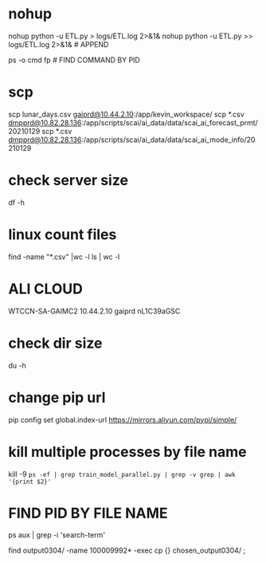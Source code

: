# nohup
nohup python -u ETL.py > logs/ETL.log  2>&1&
nohup python -u ETL.py >> logs/ETL.log  2>&1& # APPEND

ps -o cmd fp <PID> # FIND COMMAND BY PID

# scp
scp lunar_days.csv gaiprd@10.44.2.10:/app/kevin_workspace/
scp *.csv dmpprd@10.82.28.136:/app/scripts/scai/ai_data/data/scai_ai_forecast_prmt/20210129
scp *.csv dmpprd@10.82.28.136:/app/scripts/scai/ai_data/data/scai_ai_mode_info/20210129

# check server size
df -h

# linux count files
find -name "*.csv" |wc -l
ls | wc -l

# ALI CLOUD
WTCCN-SA-GAIMC2
10.44.2.10
gaiprd
nL1C39aGSC

# check dir size
du -h

# change pip url
pip config set global.index-url https://mirrors.aliyun.com/pypi/simple/

# kill multiple processes by file name
kill -9 `ps -ef | grep train_model_parallel.py | grep -v grep | awk '{print $2}'`

# FIND PID BY FILE NAME
ps aux | grep -i 'search-term'

find output0304/ -name 100009992* -exec cp {} chosen_output0304/ \;
